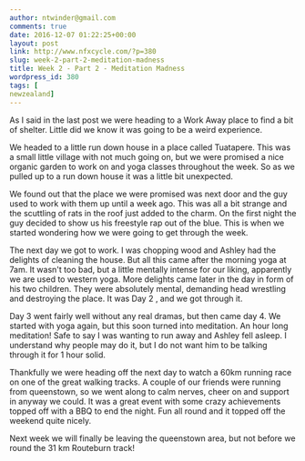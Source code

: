 ```yaml
---
author: ntwinder@gmail.com
comments: true
date: 2016-12-07 01:22:25+00:00
layout: post
link: http://www.nfxcycle.com/?p=380
slug: week-2-part-2-meditation-madness
title: Week 2 - Part 2 - Meditation Madness
wordpress_id: 380
tags: [
newzealand]
---
```


As I said in the last post we were heading to a Work Away place to find a bit of shelter.  Little did we know it was going to be a weird experience.

We headed to a little run down house in a place called Tuatapere. This was a small little village with not much going on, but we were promised a nice organic garden to work on and yoga classes throughout the week.  So as we pulled up to a run down house it was a little bit unexpected.

We found out that the place we were promised was next door and the guy used to work with them up until a week ago.  This was all a bit strange and the scuttling of rats in the roof just added to the charm.  On the first night the guy decided to show us his freestyle rap out of the blue. This is when we started wondering how we were going to get through the week.

The next day we got to work. I was chopping wood and Ashley had the delights of cleaning the house. But all this came after the morning yoga at 7am. It wasn't too bad, but a little mentally intense for our liking, apparently we are used to western yoga.
More delights came later in the day in form of his two children.  They were absolutely mental, demanding head wrestling and destroying the place. It was Day 2 , and we got through it.

Day 3 went fairly well without any real dramas, but then came day 4. We started with yoga again, but this soon turned into meditation. An hour long meditation! Safe to say I was wanting to run away and Ashley fell asleep. I understand why people may do it, but I do not want him to be talking through it for 1 hour solid.

Thankfully we were heading off the next day to watch a 60km running race on one of the great walking tracks. A couple of our friends were running from queenstown, so we went along to calm nerves, cheer on and support in anyway we could. It was a great event with some crazy achievements topped off with a BBQ to end the night. Fun all round and it topped off the weekend quite nicely.

Next week we will finally be leaving the queenstown area, but not before we round the 31 km Routeburn track!

